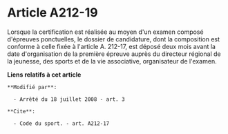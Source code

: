 # Article A212-19

Lorsque la certification est réalisée au moyen d'un examen composé d'épreuves ponctuelles, le dossier de candidature, dont la
composition est conforme à celle fixée à l'article A. 212-17, est déposé deux mois avant la date d'organisation de la
première épreuve auprès du directeur régional de la jeunesse, des sports et de la vie associative, organisateur de l'examen.

**Liens relatifs à cet article**

	**Modifié par**:

	  - Arrêté du 18 juillet 2008 - art. 3

	**Cite**:

	  - Code du sport. - art. A212-17
